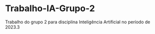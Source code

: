 # Trabalho-IA-Grupo-2
Trabalho do grupo 2 para disciplina Inteligência Artificial no período de 2023.3
